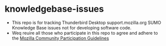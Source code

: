 # knowledgebase-issues
* This repo is for tracking Thunderbird Desktop support.mozilla.org SUMO Knowledge Base issues not for developing software code.
* Weq reuire all those who participate in this repo to agree and adhere to the [Mozilla Community Participation Guidelines](https://www.mozilla.org/about/governance/policies/participation/) 
